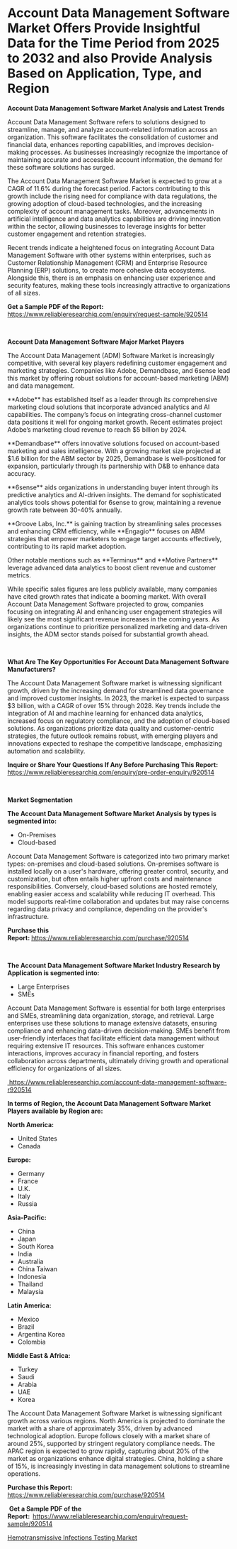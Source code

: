 <p><h1>Account Data Management Software Market Offers Provide Insightful Data for the Time Period from 2025 to 2032 and also Provide Analysis Based on Application, Type, and Region</h1></p><p><strong>Account Data Management Software Market Analysis and Latest Trends</strong></p>
<p><p>Account Data Management Software refers to solutions designed to streamline, manage, and analyze account-related information across an organization. This software facilitates the consolidation of customer and financial data, enhances reporting capabilities, and improves decision-making processes. As businesses increasingly recognize the importance of maintaining accurate and accessible account information, the demand for these software solutions has surged.</p><p>The Account Data Management Software Market is expected to grow at a CAGR of 11.6% during the forecast period. Factors contributing to this growth include the rising need for compliance with data regulations, the growing adoption of cloud-based technologies, and the increasing complexity of account management tasks. Moreover, advancements in artificial intelligence and data analytics capabilities are driving innovation within the sector, allowing businesses to leverage insights for better customer engagement and retention strategies.</p><p>Recent trends indicate a heightened focus on integrating Account Data Management Software with other systems within enterprises, such as Customer Relationship Management (CRM) and Enterprise Resource Planning (ERP) solutions, to create more cohesive data ecosystems. Alongside this, there is an emphasis on enhancing user experience and security features, making these tools increasingly attractive to organizations of all sizes.</p></p>
<p><strong>Get a Sample PDF of the Report:&nbsp;</strong> <a href="https://www.reliableresearchiq.com/enquiry/request-sample/920514?utm_campaign=2291&utm_medium=2&utm_source=Github&utm_content=ia&utm_term=07032025&utm_id=account-data-management-software">https://www.reliableresearchiq.com/enquiry/request-sample/920514</a></p>
<p>&nbsp;</p>
<p><strong>Account Data Management Software Major Market Players</strong></p>
<p><p>The Account Data Management (ADM) Software Market is increasingly competitive, with several key players redefining customer engagement and marketing strategies. Companies like Adobe, Demandbase, and 6sense lead this market by offering robust solutions for account-based marketing (ABM) and data management.</p><p>**Adobe** has established itself as a leader through its comprehensive marketing cloud solutions that incorporate advanced analytics and AI capabilities. The company’s focus on integrating cross-channel customer data positions it well for ongoing market growth. Recent estimates project Adobe’s marketing cloud revenue to reach $5 billion by 2024.</p><p>**Demandbase** offers innovative solutions focused on account-based marketing and sales intelligence. With a growing market size projected at $1.6 billion for the ABM sector by 2025, Demandbase is well-positioned for expansion, particularly through its partnership with D&B to enhance data accuracy.</p><p>**6sense** aids organizations in understanding buyer intent through its predictive analytics and AI-driven insights. The demand for sophisticated analytics tools shows potential for 6sense to grow, maintaining a revenue growth rate between 30-40% annually.</p><p>**Groove Labs, Inc.** is gaining traction by streamlining sales processes and enhancing CRM efficiency, while **Engagio** focuses on ABM strategies that empower marketers to engage target accounts effectively, contributing to its rapid market adoption.</p><p>Other notable mentions such as **Terminus** and **Motive Partners** leverage advanced data analytics to boost client revenue and customer metrics.</p><p>While specific sales figures are less publicly available, many companies have cited growth rates that indicate a booming market. With overall Account Data Management Software projected to grow, companies focusing on integrating AI and enhancing user engagement strategies will likely see the most significant revenue increases in the coming years. As organizations continue to prioritize personalized marketing and data-driven insights, the ADM sector stands poised for substantial growth ahead.</p></p>
<p>&nbsp;</p>
<p><strong>What Are The Key Opportunities For Account Data Management Software Manufacturers?</strong></p>
<p><p>The Account Data Management Software market is witnessing significant growth, driven by the increasing demand for streamlined data governance and improved customer insights. In 2023, the market is expected to surpass $3 billion, with a CAGR of over 15% through 2028. Key trends include the integration of AI and machine learning for enhanced data analytics, increased focus on regulatory compliance, and the adoption of cloud-based solutions. As organizations prioritize data quality and customer-centric strategies, the future outlook remains robust, with emerging players and innovations expected to reshape the competitive landscape, emphasizing automation and scalability.</p></p>
<p><strong>Inquire or Share Your Questions If Any Before Purchasing This Report:</strong> <a href="https://www.reliableresearchiq.com/enquiry/pre-order-enquiry/920514?utm_campaign=2291&utm_medium=2&utm_source=Github&utm_content=ia&utm_term=07032025&utm_id=account-data-management-software">https://www.reliableresearchiq.com/enquiry/pre-order-enquiry/920514</a></p>
<p>&nbsp;</p>
<p><strong>Market Segmentation</strong></p>
<p><strong>The Account Data Management Software Market Analysis by types is segmented into:</strong></p>
<p><ul><li>On-Premises</li><li>Cloud-based</li></ul></p>
<p><p>Account Data Management Software is categorized into two primary market types: on-premises and cloud-based solutions. On-premises software is installed locally on a user's hardware, offering greater control, security, and customization, but often entails higher upfront costs and maintenance responsibilities. Conversely, cloud-based solutions are hosted remotely, enabling easier access and scalability while reducing IT overhead. This model supports real-time collaboration and updates but may raise concerns regarding data privacy and compliance, depending on the provider's infrastructure.</p></p>
<p><strong>Purchase this Report:&nbsp;</strong><a href="https://www.reliableresearchiq.com/purchase/920514?utm_campaign=2291&utm_medium=2&utm_source=Github&utm_content=ia&utm_term=07032025&utm_id=account-data-management-software">https://www.reliableresearchiq.com/purchase/920514</a></p>
<p>&nbsp;</p>
<p><strong>The Account Data Management Software Market Industry Research by Application is segmented into:</strong></p>
<p><ul><li>Large Enterprises</li><li>SMEs</li></ul></p>
<p><p>Account Data Management Software is essential for both large enterprises and SMEs, streamlining data organization, storage, and retrieval. Large enterprises use these solutions to manage extensive datasets, ensuring compliance and enhancing data-driven decision-making. SMEs benefit from user-friendly interfaces that facilitate efficient data management without requiring extensive IT resources. This software enhances customer interactions, improves accuracy in financial reporting, and fosters collaboration across departments, ultimately driving growth and operational efficiency for organizations of all sizes.</p></p>
<p><a href="https://www.reliableresearchiq.com/account-data-management-software-r920514?utm_campaign=2291&utm_medium=2&utm_source=Github&utm_content=ia&utm_term=07032025&utm_id=account-data-management-software">&nbsp;https://www.reliableresearchiq.com/account-data-management-software-r920514</a></p>
<p><strong>In terms of Region, the Account Data Management Software Market Players available by Region are:</strong></p>
<p>
    <p> <strong> North America: </strong>
        <ul>
            <li>United States</li>
            <li>Canada</li>
        </ul>
        </p> 
    <p> <strong> Europe: </strong>
        <ul>
            <li>Germany</li>
            <li>France</li>
            <li>U.K.</li>
            <li>Italy</li>
            <li>Russia</li>
        </ul>
        </p> 
    <p> <strong> Asia-Pacific: </strong>
        <ul>
            <li>China</li>
            <li>Japan</li>
            <li>South Korea</li>
            <li>India</li>
            <li>Australia</li>
            <li>China Taiwan</li>
            <li>Indonesia</li>
            <li>Thailand</li>
            <li>Malaysia</li>
        </ul>
        </p> 
    <p> <strong> Latin America: </strong>
        <ul>
            <li>Mexico</li>
            <li>Brazil</li>
            <li>Argentina Korea</li>
            <li>Colombia</li>
        </ul>
        </p> 
    <p> <strong> Middle East & Africa: </strong>
        <ul>
            <li>Turkey</li>
            <li>Saudi</li>
            <li>Arabia</li>
            <li>UAE</li>
            <li>Korea</li>
        </ul>
    </p>
    </p>
<p><p>The Account Data Management Software Market is witnessing significant growth across various regions. North America is projected to dominate the market with a share of approximately 35%, driven by advanced technological adoption. Europe follows closely with a market share of around 25%, supported by stringent regulatory compliance needs. The APAC region is expected to grow rapidly, capturing about 20% of the market as organizations enhance digital strategies. China, holding a share of 15%, is increasingly investing in data management solutions to streamline operations.</p></p>
<p><strong>Purchase this Report: </strong><a href="https://www.reliableresearchiq.com/purchase/920514?utm_campaign=2291&utm_medium=2&utm_source=Github&utm_content=ia&utm_term=07032025&utm_id=account-data-management-software">https://www.reliableresearchiq.com/purchase/920514</a></p>
<p>&nbsp;<strong>Get a Sample PDF of the Report:&nbsp;&nbsp;</strong><a href="https://www.reliableresearchiq.com/enquiry/request-sample/920514?utm_campaign=2291&utm_medium=2&utm_source=Github&utm_content=ia&utm_term=07032025&utm_id=account-data-management-software">https://www.reliableresearchiq.com/enquiry/request-sample/920514</a></p>
<p><strong></strong></p>
<p><p><a href="https://github.com/rileymgdorcas/Market-Research-Report-List-1/blob/main/hemotransmissive-infections-testing-market.md?utm_campaign=2291&utm_medium=2&utm_source=Github&utm_content=ia&utm_term=07032025&utm_id=account-data-management-software">Hemotransmissive Infections Testing Market</a></p></p>
